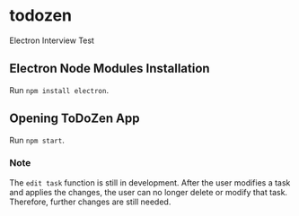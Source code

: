 # todozen
Electron Interview Test

## Electron Node Modules Installation
Run `npm install electron`.

## Opening ToDoZen App
Run `npm start`.

### Note
The `edit task` function is still in development. After the user modifies a task and applies the changes, the user can no longer delete or modify that task. Therefore, further changes are still needed.
